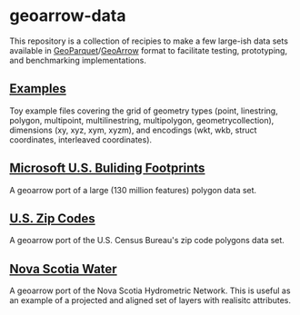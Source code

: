 
# geoarrow-data

This repository is a collection of recipies to make a few large-ish data sets available in [GeoParquet](https://github.com/opengeospatial/geoparquet)/[GeoArrow](https://github.com/geoarrow/geoarrow) format to facilitate testing, prototyping, and benchmarking implementations.

## [Examples](example#readme)

Toy example files covering the grid of geometry types (point, linestring, polygon, multipoint, multilinestring, multipolygon, geometrycollection), dimensions (xy, xyz, xym, xyzm), and encodings (wkt, wkb, struct coordinates, interleaved coordinates).

## [Microsoft U.S. Buliding Footprints](microsoft-buildings#readme)

A geoarrow port of a large (130 million features) polygon data set.

## [U.S. Zip Codes](us-zip-codes#readme)

A geoarrow port of the U.S. Census Bureau's zip code polygons data set.

## [Nova Scotia Water](ns-water#readme)

A geoarrow port of the Nova Scotia Hydrometric Network. This is useful as an example of a projected and aligned set of layers with realisitc attributes.
